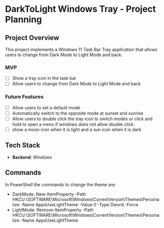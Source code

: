 # DarkToLight Windows Tray - Project Planning

## Project Overview
This project implements a Windows 11 Task Bar Tray application that allows users to change from Dark Mode to Light Mode and back.

### MVP
- [ ] Show a tray icon in the task bar
- [ ] Allow users to change from Dark Mode to Light Mode and back

### Future Features
- [ ] Allow users to set a default mode
- [ ] Automatically switch to the opposite mode at sunset and sunrise
- [ ] Allow users to double click the tray icon to switch modes or click and hold to open a menu if windows does not allow double click.
- [ ] show a moon icon when it is light and a sun icon when it is dark

## Tech Stack
- **Backend**: Windows

## Commands
In PowerShell the commands to change the theme are:
- DarkMode: New-ItemProperty -Path HKCU:\SOFTWARE\Microsoft\Windows\CurrentVersion\Themes\Personalize -Name AppsUseLightTheme -Value 0 -Type Dword -Force
- LightMode: Remove-ItemProperty -Path HKCU:\SOFTWARE\Microsoft\Windows\CurrentVersion\Themes\Personalize -Name AppsUseLightTheme
